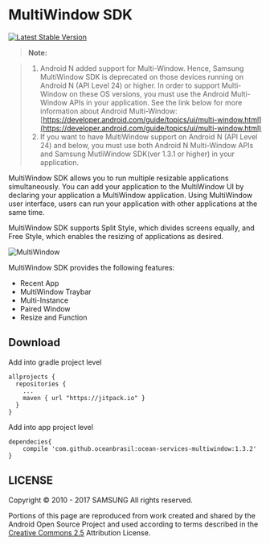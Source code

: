 # MultiWindow SDK

[![Latest Stable Version](https://img.shields.io/badge/version-1.3.2-green.svg)](http://developer.samsung.com/galaxy/edge)

> __Note:__ 

> 1) Android N added support for Multi-Window. Hence, Samsung MultiWindow SDK is deprecated on those devices running on Android N (API Level 24) or higher.
In order to support Multi-Window on these OS versions, you must use the Android Multi-Window APIs in your application.
See the link below for more information about Android Multi-Window:
[https://developer.android.com/guide/topics/ui/multi-window.html](https://developer.android.com/guide/topics/ui/multi-window.html)
> 2) If you want to have MultiWindow support on Android N (API Level 24) and below, you must use both Android N Multi-Window APIs and Samsung MutliWindow SDK(ver 1.3.1 or higher) in your application.

MultiWindow SDK allows you to run multiple resizable applications simultaneously. You can add your application to the MultiWindow UI by declaring your application a MultiWindow application. Using MultiWindow user interface, users can run your application with other applications at the same time.

MultiWindow SDK supports Split Style, which divides screens equally, and Free Style, which enables the resizing of applications as desired.

![MultiWindow](http://developer.samsung.com/sd2_images/galaxy/content/SMS_MultiWindow_01_0902.jpg)

MultiWindow SDK provides the following features:

- Recent App
- MultiWindow Traybar
- Multi-Instance
- Paired Window
- Resize and Function

## Download

Add into gradle project level

``` Gradle
allprojects {
  repositories {
    ...
    maven { url "https://jitpack.io" }
  }
}
```

Add into app project level

``` Gradle
dependecies{
    compile 'com.github.oceanbrasil:ocean-services-multiwindow:1.3.2'
}
```

## LICENSE

Copyright © 2010 - 2017 SAMSUNG All rights reserved.

Portions of this page are reproduced from work created and shared by the Android Open Source Project and used according to terms described in the [Creative Commons 2.5](https://creativecommons.org/licenses/by/2.5/) Attribution License.
